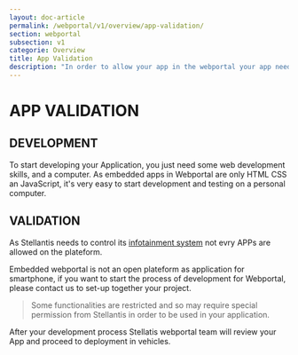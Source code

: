 ```yaml
---
layout: doc-article
permalink: /webportal/v1/overview/app-validation/
section: webportal
subsection: v1
categorie: Overview
title: App Validation
description: "In order to allow your app in the webportal your app needs to be validated by Stellantis."
---
```


# APP VALIDATION

## DEVELOPMENT

To start developing your Application, you just need some web development skills, and a computer. As embedded apps in Webportal are only HTML CSS an JavaScript, it's very easy to start development and testing on a personal computer.

## VALIDATION 

As Stellantis needs to control its [infotainment system]({{site.baseurl}}/webportal/v1/overview/infotainment-system/#article) not evry APPs are allowed on the plateform. 

Embedded webportal is not an open plateform as application for smartphone, if you want to start the process of development for Webportal, please contact us to set-up together your project.

>Some functionalities are restricted and so may require special permission from Stellantis in order to be used in your application.

After your development process Stellatis webportal team will review your App and proceed to deployment in vehicles.